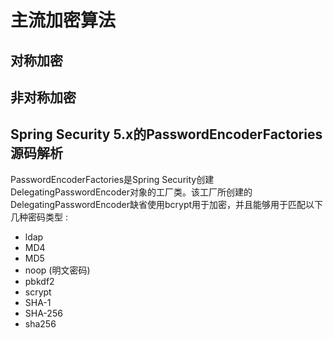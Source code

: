 # 主流加密算法

## 对称加密

## 非对称加密

## Spring Security 5.x的PasswordEncoderFactories源码解析

PasswordEncoderFactories是Spring Security创建DelegatingPasswordEncoder对象的工厂类。该工厂所创建的DelegatingPasswordEncoder缺省使用bcrypt用于加密，并且能够用于匹配以下几种密码类型 :

- ldap
- MD4
- MD5
- noop (明文密码)
- pbkdf2
- scrypt
- SHA-1
- SHA-256
- sha256